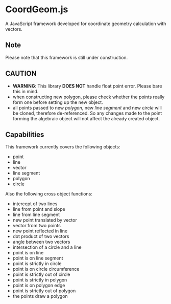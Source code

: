 # CoordGeom.js
A JavaScript framework developed for coordinate geometry calculation with vectors.

## Note
Please note that this framework is still under construction.

## CAUTION
- **WARNING**: This library **DOES NOT** handle float point error.  Please bare this in mind.
- when constructing new polygon, please check whether the points really form one before setting up the new object.
- all points passed to new *polygon*, new *line segment* and new *circle* will be cloned, therefore de-referenced.  So any changes made to the point forming the algebraic object will not affect the already created object.

## Capabilities
This framework currently covers the following objects:
- point
- line
- vector
- line segment
- polygon
- circle

Also the following cross object functions:
- intercept of two lines
- line from point and slope
- line from line segment
- new point translated by vector
- vector from two points
- new point reflected in line
- dot product of two vectors
- angle between two vectors
- intersection of a circle and a line
- point is on line
- point is on line segment
- point is strictly in circle
- point is on circle circumference
- point is strictly out of circle
- point is strictly in polygon
- point is on polygon edge
- point is strictly out of polygon
- the points draw a polygon
